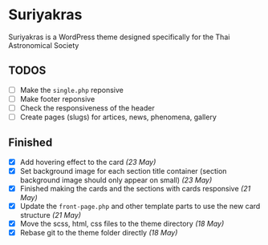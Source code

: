 # Suriyakras

Suriyakras is a WordPress theme designed specifically for the Thai Astronomical Society

## TODOS

- [ ] Make the `single.php` reponsive
- [ ] Make footer reponsive
- [ ] Check the responsiveness of the header
- [ ] Create pages (slugs) for artices, news, phenomena, gallery

## Finished

- [x] Add hovering effect to the card *(23 May)*
- [x] Set background image for each section title container (section background image should only appear on small) *(23 May)*
- [x] Finished making the cards and the sections with cards responsive *(21 May)*
- [x] Update the `front-page.php` and other template parts to use the new card structure *(21 May)*
- [x] Move the scss, html, css files to the theme directory *(18 May)*
- [x] Rebase git to the theme folder directly *(18 May)*
